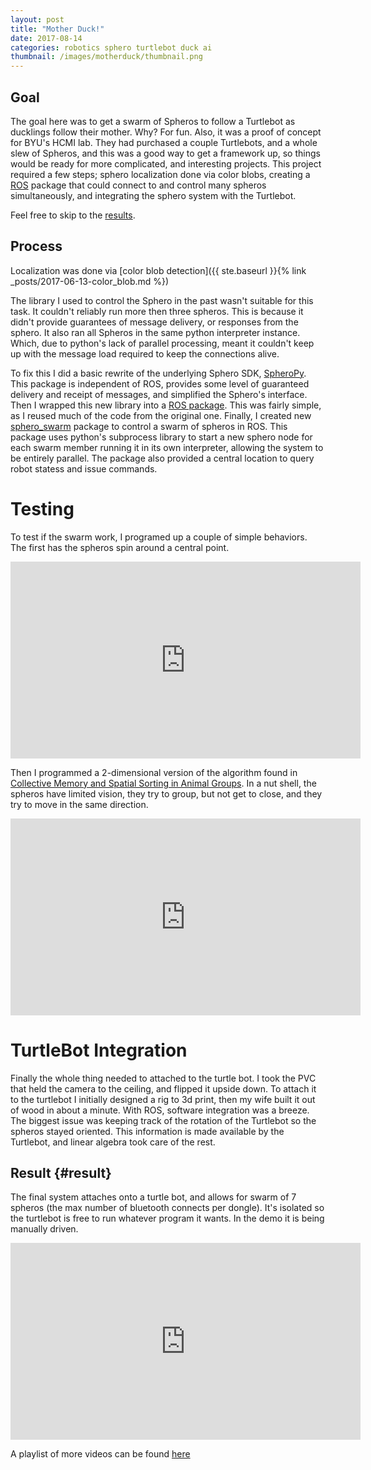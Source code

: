 ```yaml
---
layout: post
title: "Mother Duck!"
date: 2017-08-14
categories: robotics sphero turtlebot duck ai
thumbnail: /images/motherduck/thumbnail.png
---
```


Goal
-------

The goal here was to get a swarm of Spheros to follow a Turtlebot as ducklings follow their mother. Why? For fun. Also, it was a proof of concept for BYU's HCMI lab. They had purchased a couple Turtlebots, and a whole slew of Spheros, and this was a good way to get a framework up, so things would be ready for more complicated, and interesting projects. This project required a few steps; sphero localization done via color blobs, creating a [ROS](http://www.ros.org/) package that could connect to and control many spheros simultaneously, and integrating the sphero system with the Turtlebot.

Feel free to skip to the [results](#result).


Process
--------
Localization was done via [color blob detection]({{ ste.baseurl }}{% link _posts/2017-06-13-color_blob.md %})

The library I used to control the Sphero in the past wasn't suitable for this task. It couldn't reliably run more then three spheros. This is because it didn't provide guarantees of message delivery, or responses from the sphero. It also ran all Spheros in the same python interpreter instance.  Which, due to python's lack of parallel processing, meant it couldn't keep up with the message load required to keep the connections alive.

To fix this I did a basic rewrite of the underlying Sphero SDK, [SpheroPy](https://github.com/darin-costello/spheropy). This package is independent of ROS, provides some level of guaranteed delivery and receipt of messages, and simplified the Sphero's interface. Then I wrapped this new library into a [ROS package](https://github.com/darin-costello/sphero). This was fairly simple, as I reused much of the code from the original one. Finally, I created  new [sphero_swarm](https://github.com/darin-costello/sphero_swarm) package to control a swarm of spheros in ROS. This package uses python's subprocess library to start a new sphero node for each swarm member running it in its own interpreter, allowing the system to be entirely parallel. The package also provided a central location to query robot statess and issue commands.

Testing
========

To test if the swarm work, I programed up a couple of simple behaviors. The first has the spheros spin around a central point.

<iframe width="560" height="315" src="https://www.youtube.com/embed/usyY9VhZJ_4" frameborder="0" allow="autoplay; encrypted-media" allowfullscreen></iframe>

Then I programmed a 2-dimensional version of the algorithm found in [Collective Memory and Spatial Sorting in Animal Groups](https://ac.els-cdn.com/S0022519302930651/1-s2.0-S0022519302930651-main.pdf?_tid=55c2f8cc-9ff3-4a25-b09c-68593eb01f62&acdnat=1528333176_923f4c61d58caf18bda87c2ede7ded79). In a nut shell, the spheros have limited vision, they try to group, but not get to close, and they try to move in the same direction.

 <iframe width="560" height="315" src="https://www.youtube.com/embed/videoseries?list=PL4FfHurFqHLX-pbkjNmFFtdl0--g7Z711" frameborder="0" allow="autoplay; encrypted-media" allowfullscreen></iframe>


TurtleBot Integration
=======

Finally the whole thing needed to attached to the turtle bot. I took the PVC that held the camera to the ceiling, and flipped it upside down. To attach it to the turtlebot I initially designed a rig to 3d print, then my wife built it out of wood in about a minute. With ROS, software integration was a breeze. The biggest issue was keeping track of the rotation of the Turtlebot so the spheros stayed oriented. This information is made available by the Turtlebot, and linear algebra took care of the rest.

Result {#result}
-------

The final system attaches onto a turtle bot, and allows for swarm of 7 spheros (the max number of bluetooth connects per dongle). It's isolated so the turtlebot is free to run whatever program it wants. In the demo it is being manually driven. 

<iframe width="560" height="315" src="https://www.youtube.com/embed/EZFwO68UK-s" frameborder="0" allow="autoplay; encrypted-media" allowfullscreen></iframe>


A playlist of more videos can be found [here](https://www.youtube.com/watch?v=-hhLRCKvZAk&list=PL4FfHurFqHLXLKwpvOWm_gIwAgnY_hkay)